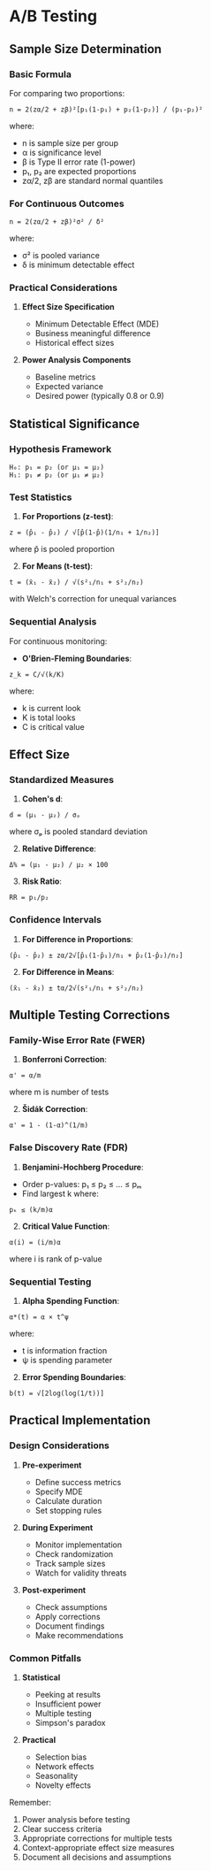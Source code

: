 # A/B Testing

## Sample Size Determination

### Basic Formula
For comparing two proportions:
```
n = 2(zα/2 + zβ)²[p₁(1-p₁) + p₂(1-p₂)] / (p₁-p₂)²
```
where:
- n is sample size per group
- α is significance level
- β is Type II error rate (1-power)
- p₁, p₂ are expected proportions
- zα/2, zβ are standard normal quantiles

### For Continuous Outcomes
```
n = 2(zα/2 + zβ)²σ² / δ²
```
where:
- σ² is pooled variance
- δ is minimum detectable effect

### Practical Considerations
1. **Effect Size Specification**
   * Minimum Detectable Effect (MDE)
   * Business meaningful difference
   * Historical effect sizes

2. **Power Analysis Components**
   * Baseline metrics
   * Expected variance
   * Desired power (typically 0.8 or 0.9)

## Statistical Significance

### Hypothesis Framework
```
H₀: p₁ = p₂ (or μ₁ = μ₂)
H₁: p₁ ≠ p₂ (or μ₁ ≠ μ₂)
```

### Test Statistics

1. **For Proportions (z-test)**:
```
z = (p̂₁ - p̂₂) / √[p̂(1-p̂)(1/n₁ + 1/n₂)]
```
where p̂ is pooled proportion

2. **For Means (t-test)**:
```
t = (x̄₁ - x̄₂) / √(s²₁/n₁ + s²₂/n₂)
```
with Welch's correction for unequal variances

### Sequential Analysis
For continuous monitoring:
* **O'Brien-Fleming Boundaries**:
```
z_k = C/√(k/K)
```
where:
- k is current look
- K is total looks
- C is critical value

## Effect Size

### Standardized Measures

1. **Cohen's d**:
```
d = (μ₁ - μ₂) / σₚ
```
where σₚ is pooled standard deviation

2. **Relative Difference**:
```
Δ% = (μ₁ - μ₂) / μ₂ × 100
```

3. **Risk Ratio**:
```
RR = p₁/p₂
```

### Confidence Intervals

1. **For Difference in Proportions**:
```
(p̂₁ - p̂₂) ± zα/2√[p̂₁(1-p̂₁)/n₁ + p̂₂(1-p̂₂)/n₂]
```

2. **For Difference in Means**:
```
(x̄₁ - x̄₂) ± tα/2√(s²₁/n₁ + s²₂/n₂)
```

## Multiple Testing Corrections

### Family-Wise Error Rate (FWER)

1. **Bonferroni Correction**:
```
α' = α/m
```
where m is number of tests

2. **Šidák Correction**:
```
α' = 1 - (1-α)^(1/m)
```

### False Discovery Rate (FDR)

1. **Benjamini-Hochberg Procedure**:
* Order p-values: p₁ ≤ p₂ ≤ ... ≤ pₘ
* Find largest k where:
```
pₖ ≤ (k/m)α
```

2. **Critical Value Function**:
```
α(i) = (i/m)α
```
where i is rank of p-value

### Sequential Testing
1. **Alpha Spending Function**:
```
α*(t) = α × t^ψ
```
where:
- t is information fraction
- ψ is spending parameter

2. **Error Spending Boundaries**:
```
b(t) = √[2log(log(1/t))]
```

## Practical Implementation

### Design Considerations
1. **Pre-experiment**
   * Define success metrics
   * Specify MDE
   * Calculate duration
   * Set stopping rules

2. **During Experiment**
   * Monitor implementation
   * Check randomization
   * Track sample sizes
   * Watch for validity threats

3. **Post-experiment**
   * Check assumptions
   * Apply corrections
   * Document findings
   * Make recommendations

### Common Pitfalls
1. **Statistical**
   * Peeking at results
   * Insufficient power
   * Multiple testing
   * Simpson's paradox

2. **Practical**
   * Selection bias
   * Network effects
   * Seasonality
   * Novelty effects

Remember:
1. Power analysis before testing
2. Clear success criteria
3. Appropriate corrections for multiple tests
4. Context-appropriate effect size measures
5. Document all decisions and assumptions